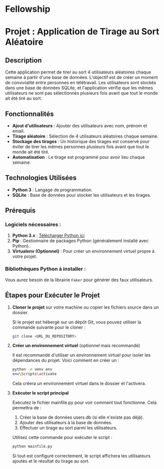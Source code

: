 # Fellowship

# Projet : Application de Tirage au Sort Aléatoire

## Description
Cette application permet de tirer au sort 4 utilisateurs aléatoires chaque semaine à partir d'une base de données. L'objectif est de créer un moment de convivialité entre personnes en télétravail. Les utilisateurs sont stockés dans une base de données SQLite, et l'application vérifie que les mêmes utilisateurs ne sont pas sélectionnés plusieurs fois avant que tout le monde ait été tiré au sort.

## Fonctionnalités
- **Ajout d'utilisateurs** : Ajouter des utilisateurs avec nom, prénom et email.
- **Tirage aléatoire** : Sélection de 4 utilisateurs aléatoires chaque semaine.
- **Stockage des tirages** : Un historique des tirages est conservé pour éviter de tirer les mêmes personnes plusieurs fois avant que tout le monde ait été tiré.
- **Automatisation** : Le tirage est programmé pour avoir lieu chaque semaine.

## Technologies Utilisées
- **Python 3** : Langage de programmation.
- **SQLite** : Base de données pour stocker les utilisateurs et les tirages.

## Prérequis

### Logiciels nécessaires :
1. **Python 3.x** : [Télécharger Python ici](https://www.python.org/downloads/)
2. **Pip** : Gestionnaire de packages Python (généralement installé avec Python).
3. **Virtualenv (Optionnel)** : Pour créer un environnement virtuel propre à votre projet.

### Bibliothèques Python à installer :
Vous aurez besoin de la librairie `Faker` pour générer des faux utilisateurs.

## Étapes pour Exécuter le Projet

1. **Cloner le projet** sur votre machine ou copier les fichiers source dans un dossier.

   Si le projet est hébergé sur un dépôt Git, vous pouvez utiliser la commande suivante pour le cloner :

   ```bash
   git clone <URL_DU_REPOSITORY>
   ```
2. **Créer un environnement virtuel** (optionnel mais recommandé)

   Il est recommandé d'utiliser un environnement virtuel pour isoler les dépendances du projet. Voici comment en créer un :

   ```bash
   python -m venv env
   env\Scripts\activate
   ```
   Cela créera un environnement virtuel dans le dossier et l'activera.

3. **Exécuter le script principal**

    Exécutez le fichier mainfile.py pour voir comment tout fonctionne. Cela permettra de :

    1. Créer la base de données users.db (si elle n'existe pas déjà).
    2. Ajouter des utilisateurs à la base de données.
    3. Effectuer un tirage au sort parmi les utilisateurs.

    Utilisez cette commande pour exécuter le script :  

    ```bash
    python mainfile.py
    ```
    Si tout est configuré correctement, le script affichera les utilisateurs ajoutés et le résultat du tirage au sort.

